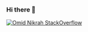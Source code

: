 ### Hi there 👋

[![Omid Nikrah StackOverflow](https://github-readme-stackoverflow.vercel.app/?userID=5682752&theme=dark)](https://stackoverflow.com/users/5682752/juan-carlos-jimenez)


<!--
**rojoyin/rojoyin** is a ✨ _special_ ✨ repository because its `README.md` (this file) appears on your GitHub profile.

Here are some ideas to get you started:

- 🔭 I’m currently working on ...
- 🌱 I’m currently learning ...
- 👯 I’m looking to collaborate on ...
- 🤔 I’m looking for help with ...
- 💬 Ask me about ...
- 📫 How to reach me: ...
- 😄 Pronouns: ...
- ⚡ Fun fact: ...
-->

